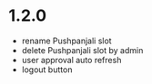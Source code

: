 # 1.2.0
- rename Pushpanjali slot
- delete Pushpanjali slot by admin
- user approval auto refresh
- logout button